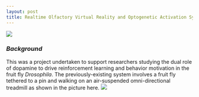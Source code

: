 ```yaml
---
layout: post
title: Realtime Olfactory Virtual Reality and Optogenetic Activation System
---
```

![](https://i.imgur.com/TOvikiU.png)

### *Background*
This was a project undertaken to support researchers studying the dual role of dopamine to drive reinforcement learning and behavior motivation in the fruit fly *Drosophila*. The previously-existing system involves a fruit fly tethered to a pin and walking on an air-suspended omni-directional treadmill as shown in the picture here.
![](https://i.imgur.com/eRQJuhL.png)

